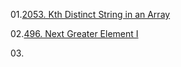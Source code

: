 
01.[2053. Kth Distinct String in an Array](https://leetcode.com/problems/kth-distinct-string-in-an-array/description/)

02.[496. Next Greater Element I](https://leetcode.com/problems/next-greater-element-i/description/)

03.[]()
